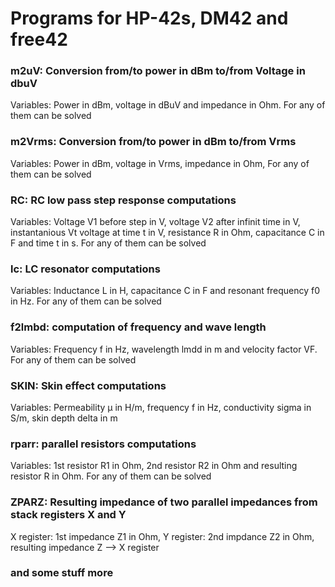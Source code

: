 # Programs for HP-42s, DM42 and free42

### m2uV: Conversion from/to power in dBm to/from Voltage in dbuV
  Variables: Power in dBm, voltage in dBuV and impedance in Ohm. For any of them can be solved
### m2Vrms: Conversion from/to power in dBm to/from Vrms
  Variables: Power in dBm, voltage in Vrms, impedance in Ohm, For any of them can be solved
### RC: RC low pass step response computations
  Variables: Voltage V1 before step in V, voltage V2 after infinit time in V, instantanious Vt voltage at time t in V, resistance R in Ohm, capacitance C in F and time t in s. For any of them can be solved
### lc: LC resonator computations
  Variables: Inductance L in H, capacitance C in F and resonant frequency f0 in Hz. For any of them can be solved
### f2lmbd: computation of frequency and wave length
  Variables: Frequency f in Hz, wavelength lmdd in m and velocity factor VF. For any of them can be solved
### SKIN: Skin effect computations
  Variables: Permeability µ in H/m, frequency f in Hz, conductivity sigma in S/m, skin depth delta in m
### rparr: parallel resistors computations
  Variables: 1st resistor R1 in Ohm, 2nd resistor R2 in Ohm and resulting resistor R in Ohm. For any of them can be solved

### ZPARZ: Resulting impedance of two parallel impedances from stack registers X and Y
  X register: 1st impedance Z1 in Ohm, Y register: 2nd impdance Z2 in Ohm, resulting impedance Z  --> X register

### and some stuff more